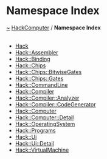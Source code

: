 <a id="namespace-index"></a>
<h1>Namespace Index</h1>
<a href="https://github.com/CharlesCarley/HackComputer#~">~</a>
<a href="index.md#index">HackComputer</a>
<span class="inline-text">/</span>
<span class="bold-text"><b>Namespace Index</b></span>
<br/>
<br/>
<ul>
<li><a href="namespaceHack.md#hack">Hack</a>
</li>
<li><a href="namespaceHack_1_1Assembler.md#assembler">Hack::Assembler</a>
</li>
<li><a href="namespaceHack_1_1Binding.md#binding">Hack::Binding</a>
</li>
<li><a href="namespaceHack_1_1Chips.md#chips">Hack::Chips</a>
</li>
<li><a href="namespaceHack_1_1Chips_1_1BitwiseGates.md#bitwisegates">Hack::Chips::BitwiseGates</a>
</li>
<li><a href="namespaceHack_1_1Chips_1_1Gates.md#gates">Hack::Chips::Gates</a>
</li>
<li><a href="namespaceHack_1_1CommandLine.md#commandline">Hack::CommandLine</a>
</li>
<li><a href="namespaceHack_1_1Compiler.md#compiler">Hack::Compiler</a>
</li>
<li><a href="namespaceHack_1_1Compiler_1_1Analyzer.md#analyzer">Hack::Compiler::Analyzer</a>
</li>
<li><a href="namespaceHack_1_1Compiler_1_1CodeGenerator.md#codegenerator">Hack::Compiler::CodeGenerator</a>
</li>
<li><a href="namespaceHack_1_1Computer.md#computer">Hack::Computer</a>
</li>
<li><a href="namespaceHack_1_1Computer_1_1Detail.md#detail">Hack::Computer::Detail</a>
</li>
<li><a href="namespaceHack_1_1OperatingSystem.md#operatingsystem">Hack::OperatingSystem</a>
</li>
<li><a href="namespaceHack_1_1Programs.md#programs">Hack::Programs</a>
</li>
<li><a href="namespaceHack_1_1Ui.md#ui">Hack::Ui</a>
</li>
<li><a href="namespaceHack_1_1Ui_1_1Detail.md#detail">Hack::Ui::Detail</a>
</li>
<li><a href="namespaceHack_1_1VirtualMachine.md#virtualmachine">Hack::VirtualMachine</a>
</li>
</ul>
</div>
</div>
</body>
</html>
